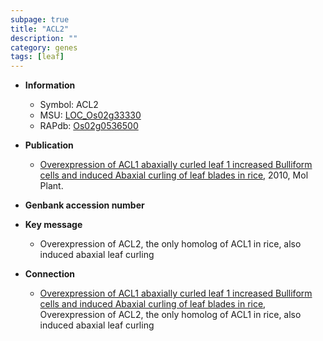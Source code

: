 ```yaml
---
subpage: true
title: "ACL2"
description: ""
category: genes
tags: [leaf]
---
```


* **Information**  
    + Symbol: ACL2  
    + MSU: [LOC_Os02g33330](http://rice.plantbiology.msu.edu/cgi-bin/ORF_infopage.cgi?orf=LOC_Os02g33330)  
    + RAPdb: [Os02g0536500](http://rapdb.dna.affrc.go.jp/viewer/gbrowse_details/irgsp1?name=Os02g0536500)  

* **Publication**  
    + [Overexpression of ACL1 abaxially curled leaf 1 increased Bulliform cells and induced Abaxial curling of leaf blades in rice](http://www.ncbi.nlm.nih.gov/pubmed?term=Overexpression+of+ACL1+abaxially+curled+leaf+1+increased+Bulliform+cells+and+induced+Abaxial+curling+of+leaf+blades+in+rice%5BTitle%5D), 2010, Mol Plant.

* **Genbank accession number**  

* **Key message**  
    + Overexpression of ACL2, the only homolog of ACL1 in rice, also induced abaxial leaf curling

* **Connection**  
    + [Overexpression of ACL1 abaxially curled leaf 1 increased Bulliform cells and induced Abaxial curling of leaf blades in rice](http://www.ncbi.nlm.nih.gov/pubmed?term=Overexpression+of+ACL1+abaxially+curled+leaf+1+increased+Bulliform+cells+and+induced+Abaxial+curling+of+leaf+blades+in+rice%5BTitle%5D), Overexpression of ACL2, the only homolog of ACL1 in rice, also induced abaxial leaf curling



